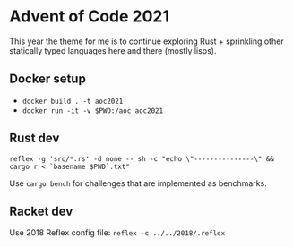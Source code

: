 Advent of Code 2021
=====

This year the theme for me is to continue exploring Rust + sprinkling other statically typed languages
here and there (mostly lisps).

Docker setup
---
* `docker build . -t aoc2021`
* `docker run -it -v $PWD:/aoc aoc2021`

Rust dev
---
```
reflex -g 'src/*.rs' -d none -- sh -c "echo \"---------------\" && cargo r < `basename $PWD`.txt"
```

Use `cargo bench` for challenges that are implemented as benchmarks.

Racket dev
---

Use 2018 Reflex config file: `reflex -c ../../2018/.reflex`

